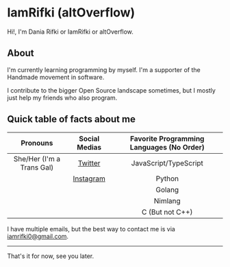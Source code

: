 # IamRifki (altOverflow)

Hi!, I'm Dania Rifki or IamRifki or altOverflow.

## About

I'm currently learning programming by myself. I'm a supporter of the Handmade movement in software.

I contribute to the bigger Open Source landscape sometimes, but I mostly just help my friends who also program.

## Quick table of facts about me

|         Pronouns          |                   Social Medias                    | Favorite Programming Languages (No Order) |
| :-----------------------: | :------------------------------------------------: | :---------------------------------------: |
| She/Her (I'm a Trans Gal) |     [Twitter](https://twitter.com/altOverflow)     |           JavaScript/TypeScript           |
|                           | [Instagram](https://www.instagram.com/daniaascii/) |                  Python                   |
|                           |                                                    |                  Golang                   |
|                           |                                                    |                  Nimlang                  |
|                           |                                                    |              C (But not C++)              |

I have multiple emails, but the best way to contact me is via iamrifki0@gmail.com.

---
That's it for now, see you later.
